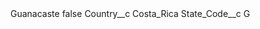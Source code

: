 <?xml version="1.0" encoding="UTF-8"?>
<CustomMetadata xmlns="http://soap.sforce.com/2006/04/metadata" xmlns:xsi="http://www.w3.org/2001/XMLSchema-instance" xmlns:xsd="http://www.w3.org/2001/XMLSchema">
    <label>Guanacaste</label>
    <protected>false</protected>
    <values>
        <field>Country__c</field>
        <value xsi:type="xsd:string">Costa_Rica</value>
    </values>
    <values>
        <field>State_Code__c</field>
        <value xsi:type="xsd:string">G</value>
    </values>
</CustomMetadata>

